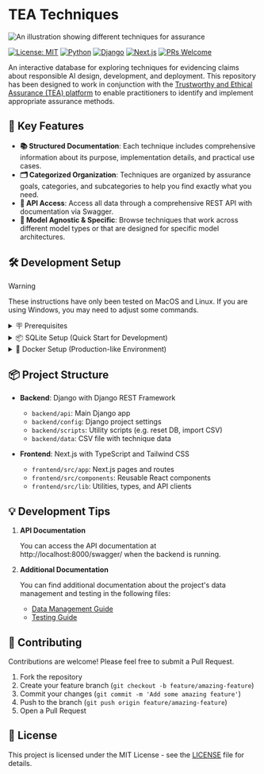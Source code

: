 # TEA Techniques

![An illustration showing different techniques for assurance](https://alan-turing-institute.github.io/turing-commons/assets/images/illustrations/trust-yellow.png)

[![License: MIT](https://img.shields.io/badge/License-MIT-blue.svg)](https://opensource.org/licenses/MIT)
[![Python](https://img.shields.io/badge/Python-3.12-blue)](https://www.python.org/downloads/)
[![Django](https://img.shields.io/badge/Django-5.1-green)](https://www.djangoproject.com/)
[![Next.js](https://img.shields.io/badge/Next.js-15.2-black)](https://nextjs.org/)
[![PRs Welcome](https://img.shields.io/badge/PRs-welcome-brightgreen.svg)](http://makeapullrequest.com)

An interactive database for exploring techniques for evidencing claims about responsible AI design, development, and deployment. This repository has been designed to work in conjunction with the [Trustworthy and Ethical Assurance (TEA) platform](https://assuranceplatform.azurewebsites.net/) to enable practitioners to identify and implement appropriate assurance methods.

## 🚀 Key Features

- **📚 Structured Documentation**: Each technique includes comprehensive information about its purpose, implementation details, and practical use cases.
- **🗂️ Categorized Organization**: Techniques are organized by assurance goals, categories, and subcategories to help you find exactly what you need.
- **🔌 API Access**: Access all data through a comprehensive REST API with documentation via Swagger.
- **🧩 Model Agnostic & Specific**: Browse techniques that work across different model types or that are designed for specific model architectures.

## 🛠️ Development Setup

> [!WARNING]
> These instructions have only been tested on MacOS and Linux. If you are using Windows, you may need to adjust some commands.

<details>
<summary>🪧 Prerequisites </summary>

This project uses Poetry for Python dependency management. If you don't have Poetry installed:

```bash
# On Linux, macOS, Windows (WSL)
curl -sSL https://install.python-poetry.org | python3 -

# On Windows (PowerShell)
(Invoke-WebRequest -Uri https://install.python-poetry.org -UseBasicParsing).Content | python -
```
</details>

<details>
<summary>📦 SQLite Setup (Quick Start for Development)</summary>

For local development, we use SQLite as the database backend. This setup is quick and easy to get started but is not suitable for production use:

1. **Clone the repository**
   ```bash
   git clone https://github.com/chrisdburr/tea-techniques.git
   cd tea-techniques
   ```

2. **Setup environment variable**

  ```bash
  cp .env.example .env
  ```

  - You may want to review and adjust the values in the `.env` file (e.g. change user and password)

3. **Set up the backend**
   ```bash
   cd backend
   poetry install
   poetry run python scripts/reset_and_import.py
   ```

4. **Run the backend with SQLite**
   ```bash
   USE_SQLITE=True poetry run python manage.py runserver
   ```

5. **In a new terminal, set up and run the frontend**
   ```bash
   cd frontend
   npm install
   npm run dev --turbopack
   ```

6. **Access the application**
   - Frontend: http://localhost:3000
   - API: http://localhost:8000/api/
   - Django Admin: http://localhost:8000/admin/

</details>

<details>
<summary>🐳 Docker Setup (Production-like Environment)</summary>

If you want to use the full Docker setup with PostgreSQL:

1. **Setup environment variable**

  ```bash
  cp .env.example .env
  ```

  - You may want to review and adjust the values in the `.env` file (e.g. change user and password)

2. **Start the application**

   ```bash
   docker compose up -d
   ```

3. **Access the application**

  - Frontend: http://localhost:3000
  - API: http://localhost:8000/api/

</details>

## 📦 Project Structure

- **Backend**: Django with Django REST Framework
  - `backend/api`: Main Django app
  - `backend/config`: Django project settings
  - `backend/scripts`: Utility scripts (e.g. reset DB, import CSV)
  - `backend/data`: CSV file with technique data

- **Frontend**: Next.js with TypeScript and Tailwind CSS
  - `frontend/src/app`: Next.js pages and routes
  - `frontend/src/components`: Reusable React components
  - `frontend/src/lib`: Utilities, types, and API clients

## 💡 Development Tips

1. **API Documentation**
   
   You can access the API documentation at http://localhost:8000/swagger/ when the backend is running.

2. **Additional Documentation**

   You can find additional documentation about the project's data management and testing in the following files:

   - [Data Management Guide](docs/DATA-MANAGEMENT.md)
   - [Testing Guide](docs/TESTING.md)

## 🤝 Contributing

Contributions are welcome! Please feel free to submit a Pull Request.

1. Fork the repository
2. Create your feature branch (`git checkout -b feature/amazing-feature`)
3. Commit your changes (`git commit -m 'Add some amazing feature'`)
4. Push to the branch (`git push origin feature/amazing-feature`)
5. Open a Pull Request

## 📄 License

This project is licensed under the MIT License - see the [LICENSE](LICENSE) file for details.
